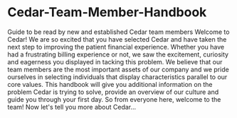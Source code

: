 # Cedar-Team-Member-Handbook
Guide to be read by new and established Cedar team members
Welcome to Cedar!
We are so excited that you have selected Cedar and have taken the next step to improving the patient financial experience. Whether you have had a frustrating billing experience or not, we saw the excitement, curiosity and eagerness you displayed in tacking this problem. We believe that our team members are the most important assets of our company and we pride ourselves in selecting individuals that display characteristics parallel to our core values. This handbook will give you additional information on the problem Cedar is trying to solve, provide an overview of our culture and guide you through your first day.
So from everyone here, welcome to the team!
Now let's tell you more about Cedar...
